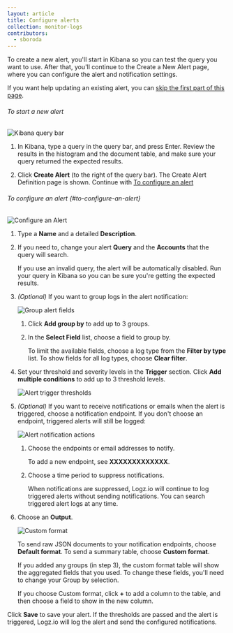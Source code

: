 ```yaml
---
layout: article
title: Configure alerts
collection: monitor-logs
contributors:
  - sboroda
---
```


To create a new alert, you'll start in Kibana so you can test the query you want to use. After that, you'll continue to the Create a New Alert page, where you can configure the alert and notification settings.

If you want help updating an existing alert, you can [skip the first part of this page](#to-configure-an-alert).

###### To start a new alert

![Kibana query bar]({{site.baseurl}}/images/kibana/kibana-query-bar.png)

1. In Kibana, type a query in the query bar, and press Enter. Review the results in the histogram and the document table, and make sure your query returned the expected results.

2. Click **Create Alert** (to the right of the query bar). The Create Alert Definition page is shown. Continue with [To configure an alert](#to-configure-an-alert)

###### To configure an alert {#to-configure-an-alert}

![Configure an Alert]({{site.baseurl}}/images/alerts/configure-alert.png)

1. Type a **Name** and a detailed **Description**. 

2. If you need to, change your alert **Query** and the **Accounts** that the query will search.

    <div class="info-box gotcha">If you use an invalid query, the alert will be automatically disabled. Run your query in Kibana so you can be sure you're getting the expected results.</div>

3. _(Optional)_ If you want to group logs in the alert notification:

    ![Group alert fields]({{site.baseurl}}/images/alerts/alerts-group-by.png)
    
    1. Click **Add group by** to add up to 3 groups.

    2. In the **Select Field** list, choose a field to group by. 
    
        To limit the available fields, choose a log type from the **Filter by type** list. To show fields for all log types, choose **Clear filter**.

4. Set your threshold and severity levels in the **Trigger** section. Click **Add multiple conditions** to add up to 3 threshold levels.

    ![Alert trigger thresholds]({{site.baseurl}}/images/alerts/alerts-trigger-settings.png)

5. _(Optional)_ If you want to receive notifications or emails when the alert is triggered, choose a notification endpoint. If you don't choose an endpoint, triggered alerts will still be logged:

    ![Alert notification actions]({{site.baseurl}}/images/alerts/alerts-notification-action.png)

    1. Choose the endpoints or email addresses to notify.

        To add a new endpoint, see **XXXXXXXXXXXXX**.

    2. Choose a time period to suppress notifications.

        <div class="info-box note">When notifications are suppressed, Logz.io will continue to log triggered alerts without sending notifications. You can search triggered alert logs at any time.</div>

6. Choose an **Output**.

    ![Custom format]({{site.baseurl}}/videos/alerts/alerts-custom-format.gif)

    To send raw JSON documents to your notification endpoints, choose **Default format**. To send a summary table, choose **Custom format**.

    <div class="info-box note">If you added any groups (in step 3), the custom format table will show the aggregated fields that you used. To change these fields, you'll need to change your Group by selection.</div>

    If you choose Custom format, click **\+** to add a column to the table, and then choose a field to show in the new column.

Click **Save** to save your alert. If the thresholds are passed and the alert is triggered, Logz.io will log the alert and send the configured notifications.